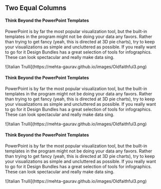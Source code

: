 

## Two Equal Columns

<div class="row-split">

<div class="column-split">

#### Think Beyond the PowerPoint Templates  
PowerPoint is by far the most popular visualization tool, but the built-in templates in the program might not be doing your data any favors. Rather than trying to get fancy (yeah, this is directed at 3D pie charts), try to keep your visualizations as simple and uncluttered as possible. If you really want to go for it Design Bundles has a great selection of tools for infographics. These can look spectacular and really make data sing.

</div>

<div class="column-split">![Italian Trulli](https://mehta-gaurav.github.io/images/Oldfaithful3.png)</div>

<div class="column-split">

#### Think Beyond the PowerPoint Templates

PowerPoint is by far the most popular visualization tool, but the built-in templates in the program might not be doing your data any favors. Rather than trying to get fancy (yeah, this is directed at 3D pie charts), try to keep your visualizations as simple and uncluttered as possible. If you really want to go for it Design Bundles has a great selection of tools for infographics. These can look spectacular and really make data sing.

</div>

<div class="column-split">![Italian Trulli](https://mehta-gaurav.github.io/images/Oldfaithful3.png)</div>

<div class="column-split">

#### Think Beyond the PowerPoint Templates

PowerPoint is by far the most popular visualization tool, but the built-in templates in the program might not be doing your data any favors. Rather than trying to get fancy (yeah, this is directed at 3D pie charts), try to keep your visualizations as simple and uncluttered as possible. If you really want to go for it Design Bundles has a great selection of tools for infographics. These can look spectacular and really make data sing.

</div>

<div class="column-split">![Italian Trulli](https://mehta-gaurav.github.io/images/Oldfaithful3.png)</div>

</div>
